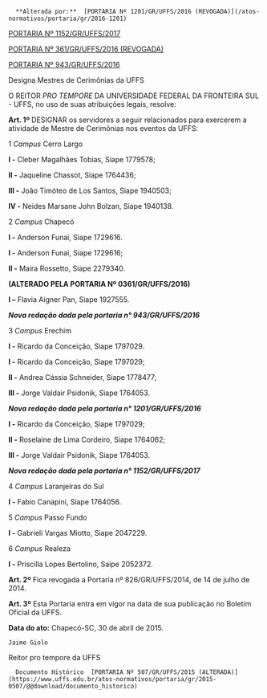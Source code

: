       **Alterada por:**  [PORTARIA Nº 1201/GR/UFFS/2016 (REVOGADA)](/atos-normativos/portaria/gr/2016-1201) 

  [PORTARIA Nº 1152/GR/UFFS/2017](/atos-normativos/portaria/gr/2017-1152) 

  [PORTARIA Nº 361/GR/UFFS/2016 (REVOGADA)](/atos-normativos/portaria/gr/2016-0361) 

  [PORTARIA Nº 943/GR/UFFS/2016](/atos-normativos/portaria/gr/2016-0943) 

   Designa Mestres de Cerimônias da UFFS  

O REITOR *PRO TEMPORE* DA UNIVERSIDADE FEDERAL DA FRONTEIRA SUL - UFFS, no uso de suas atribuições legais, resolve:

 **Art. 1º** DESIGNAR os servidores a seguir relacionados para exercerem a atividade de Mestre de Cerimônias nos eventos da UFFS:

 1 *Campus* Cerro Largo

 **I -** Cleber Magalhães Tobias, Siape 1779578;

 **II -** Jaqueline Chassot, Siape 1764436;

 **III -** João Timóteo de Los Santos, Siape 1940503;

 **IV -** Neides Marsane John Bolzan, Siape 1940138.

 2 *Campus* Chapecó

 **I -** Anderson Funai, Siape 1729616.

 **I -** Anderson Funai, Siape 1729616;

 **II -** Maira Rossetto, Siape 2279340.

 **(ALTERADO PELA PORTARIA Nº 0361/GR/UFFS/2016)**

 **I –** Flavia Aigner Pan, Siape 1927555.

 ***Nova redação dada pela portaria n° 943/GR/UFFS/2016***

 3 *Campus* Erechim

 **I -** Ricardo da Conceição, Siape 1797029.

 **I -** Ricardo da Conceição, Siape 1797029;

 **II -** Andrea Cássia Schneider, Siape 1778477;

 **III -**  Jorge Valdair Psidonik, Siape 1764053.

 ***Nova redação dada pela portaria n° 1201/GR/UFFS/2016***

 **I -** Ricardo da Conceição, Siape 1797029;

 **II -** Roselaine de Lima Cordeiro, Siape 1764062;

 **III -** Jorge Valdair Psidonik, Siape 1764053.

 ***Nova redação dada pela portaria n° 1152/GR/UFFS/2017***

 4 *Campus* Laranjeiras do Sul

 **I -** Fabio Canapini, Siape 1764056.

 5 *Campus* Passo Fundo

 **I -** Gabrieli Vargas Miotto, Siape 2047229.

 6 *Campus* Realeza

 **I -** Priscilla Lopes Bertolino, Saipe 2052372.

 **Art. 2º** Fica revogada a Portaria nº 826/GR/UFFS/2014, de 14 de julho de 2014.

 **Art. 3º** Esta Portaria entra em vigor na data de sua publicação no Boletim Oficial da UFFS.

  

   **Data do ato:** Chapecó-SC, 30 de abril de 2015.   
 

    Jaime Giolo   
 Reitor pro tempore da UFFS 

      Documento Histórico  [PORTARIA Nº 507/GR/UFFS/2015 (ALTERADA)](https://www.uffs.edu.br/atos-normativos/portaria/gr/2015-0507/@@download/documento_historico)     
      
